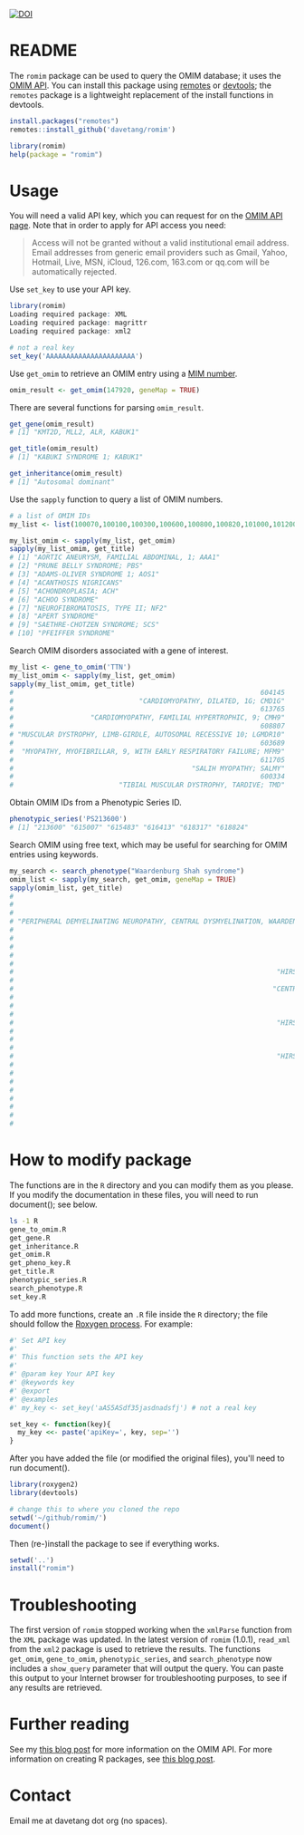 [![DOI](https://zenodo.org/badge/DOI/10.5281/zenodo.574927.svg)](https://doi.org/10.5281/zenodo.574927)

README
======

The `romim` package can be used to query the OMIM database; it uses the [OMIM API](https://www.omim.org/help/api). You can install this package using [remotes](https://github.com/r-lib/remotes) or [devtools](https://github.com/r-lib/devtools); the `remotes` package is a lightweight replacement of the install functions in devtools.

```r
install.packages("remotes")
remotes::install_github('davetang/romim')

library(romim)
help(package = "romim")
```

# Usage

You will need a valid API key, which you can request for on the [OMIM API page](https://www.omim.org/api). Note that in order to apply for API access you need:

>  Access will not be granted without a valid institutional email address. Email addresses from generic email providers such as Gmail, Yahoo, Hotmail, Live, MSN, iCloud, 126.com, 163.com or qq.com will be automatically rejected.

Use `set_key` to use your API key.

```r
library(romim)
Loading required package: XML
Loading required package: magrittr
Loading required package: xml2

# not a real key
set_key('AAAAAAAAAAAAAAAAAAAAAA')
```

Use `get_omim` to retrieve an OMIM entry using a [MIM number](https://en.wikipedia.org/wiki/Online_Mendelian_Inheritance_in_Man#MIM_numbers).

```r
omim_result <- get_omim(147920, geneMap = TRUE)
```

There are several functions for parsing `omim_result`.

```r
get_gene(omim_result)
# [1] "KMT2D, MLL2, ALR, KABUK1"

get_title(omim_result)
# [1] "KABUKI SYNDROME 1; KABUK1"

get_inheritance(omim_result)
# [1] "Autosomal dominant"
```

Use the `sapply` function to query a list of OMIM numbers.

```r
# a list of OMIM IDs
my_list <- list(100070,100100,100300,100600,100800,100820,101000,101200,101400,101600)

my_list_omim <- sapply(my_list, get_omim)
sapply(my_list_omim, get_title)
# [1] "AORTIC ANEURYSM, FAMILIAL ABDOMINAL, 1; AAA1"
# [2] "PRUNE BELLY SYNDROME; PBS"                   
# [3] "ADAMS-OLIVER SYNDROME 1; AOS1"               
# [4] "ACANTHOSIS NIGRICANS"                        
# [5] "ACHONDROPLASIA; ACH"                         
# [6] "ACHOO SYNDROME"                              
# [7] "NEUROFIBROMATOSIS, TYPE II; NF2"             
# [8] "APERT SYNDROME"                              
# [9] "SAETHRE-CHOTZEN SYNDROME; SCS"               
# [10] "PFEIFFER SYNDROME"   
```

Search OMIM disorders associated with a gene of interest.

```r
my_list <- gene_to_omim('TTN')
my_list_omim <- sapply(my_list, get_omim)
sapply(my_list_omim, get_title)
#                                                             604145 
#                               "CARDIOMYOPATHY, DILATED, 1G; CMD1G" 
#                                                             613765 
#                   "CARDIOMYOPATHY, FAMILIAL HYPERTROPHIC, 9; CMH9" 
#                                                             608807 
# "MUSCULAR DYSTROPHY, LIMB-GIRDLE, AUTOSOMAL RECESSIVE 10; LGMDR10" 
#                                                             603689 
#  "MYOPATHY, MYOFIBRILLAR, 9, WITH EARLY RESPIRATORY FAILURE; MFM9" 
#                                                             611705 
#                                            "SALIH MYOPATHY; SALMY" 
#                                                             600334 
#                          "TIBIAL MUSCULAR DYSTROPHY, TARDIVE; TMD"
```

Obtain OMIM IDs from a Phenotypic Series ID.

```r
phenotypic_series('PS213600')
# [1] "213600" "615007" "615483" "616413" "618317" "618824"
```

Search OMIM using free text, which may be useful for searching for OMIM entries using keywords.

```r
my_search <- search_phenotype("Waardenburg Shah syndrome")
omim_list <- sapply(my_search, get_omim, geneMap = TRUE)
sapply(omim_list, get_title)
#                                                                                                              277580 
#                                                                               "WAARDENBURG SYNDROME, TYPE 4A; WS4A" 
#                                                                                                              609136 
# "PERIPHERAL DEMYELINATING NEUROPATHY, CENTRAL DYSMYELINATION, WAARDENBURG SYNDROME, AND HIRSCHSPRUNG DISEASE; PCWH" 
#                                                                                                              611584 
#                                                                               "WAARDENBURG SYNDROME, TYPE 2E; WS2E" 
#                                                                                                              613266 
#                                                                               "WAARDENBURG SYNDROME, TYPE 4C; WS4C" 
#                                                                                                              613712 
#                                                                 "HIRSCHSPRUNG DISEASE, SUSCEPTIBILITY TO, 4; HSCR4" 
#                                                                                                              209880 
#                                                                "CENTRAL HYPOVENTILATION SYNDROME, CONGENITAL; CCHS" 
#                                                                                                              613265 
#                                                                               "WAARDENBURG SYNDROME, TYPE 4B; WS4B" 
#                                                                                                              600155 
#                                                                 "HIRSCHSPRUNG DISEASE, SUSCEPTIBILITY TO, 2; HSCR2" 
#                                                                                                              600501 
#                                                                                              "ABCD SYNDROME; ABCDS" 
#                                                                                                              142623 
#                                                                 "HIRSCHSPRUNG DISEASE, SUSCEPTIBILITY TO, 1; HSCR1" 
#                                                                                                              148820 
#                                                                                 "WAARDENBURG SYNDROME, TYPE 3; WS3" 
#                                                                                                              193500 
#                                                                                 "WAARDENBURG SYNDROME, TYPE 1; WS1" 
#                                                                                                              193510 
#                                                                               "WAARDENBURG SYNDROME, TYPE 2A; WS2A" 
#                                                                                                              613884 
#                                                                                "CHROMOSOME 13q14 DELETION SYNDROME" 
```
 
# How to modify package

The functions are in the `R` directory and you can modify them as you please. If you modify the documentation in these files, you will need to run document(); see below.

```bash
ls -1 R
gene_to_omim.R
get_gene.R
get_inheritance.R
get_omim.R
get_pheno_key.R
get_title.R
phenotypic_series.R
search_phenotype.R
set_key.R
```

To add more functions, create an `.R` file inside the `R` directory; the file should follow the [Roxygen process](https://cran.r-project.org/web/packages/roxygen2/vignettes/rd.html). For example:

```r
#' Set API key
#'
#' This function sets the API key
#' 
#' @param key Your API key
#' @keywords key
#' @export
#' @examples
#' my_key <- set_key('aAS5ASdf35jasdnadsfj') # not a real key

set_key <- function(key){
  my_key <<- paste('apiKey=', key, sep='')
}
```

After you have added the file (or modified the original files), you'll need to run document().

```r
library(roxygen2)
library(devtools)

# change this to where you cloned the repo
setwd('~/github/romim/')
document()
```

Then (re-)install the package to see if everything works.

```r
setwd('..')
install("romim")
```

# Troubleshooting

The first version of `romim` stopped working when the `xmlParse` function from the `XML` package was updated. In the latest version of `romim` (1.0.1), `read_xml` from the `xml2` package is used to retrieve the results. The functions `get_omim`, `gene_to_omim`, `phenotypic_series`, and `search_phenotype` now includes a `show_query` parameter that will output the query. You can paste this output to your Internet browser for troubleshooting purposes, to see if any results are retrieved.

# Further reading

See my [this blog post](https://davetang.org/muse/2015/03/17/getting-started-with-the-omim-api/) for more information on the OMIM API. For more information on creating R packages, see [this blog post](https://davetang.org/muse/2015/02/04/bed-granges/).

# Contact

Email me at davetang dot org (no spaces).

